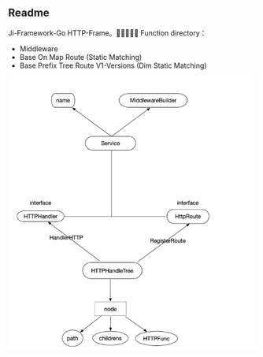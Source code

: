 ## Readme

Ji-Framework-Go HTTP-Frame。🚀🚀🚀🚀🚀
Function directory：
- Middleware
- Base On Map Route (Static Matching)
- Base Prefix Tree Route V1-Versions (Dim Static Matching)

![img.png](img.png)